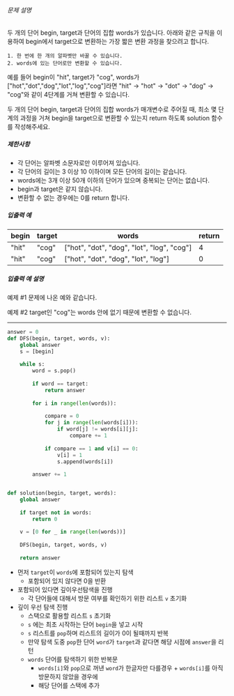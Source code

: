 ###### 문제 설명

두 개의 단어 begin, target과 단어의 집합 words가 있습니다. 아래와 같은 규칙을 이용하여 begin에서 target으로 변환하는 가장 짧은 변환 과정을 찾으려고 합니다.

```
1. 한 번에 한 개의 알파벳만 바꿀 수 있습니다.
2. words에 있는 단어로만 변환할 수 있습니다.
```

예를 들어 begin이 "hit", target가 "cog", words가 ["hot","dot","dog","lot","log","cog"]라면 "hit" -> "hot" -> "dot" -> "dog" -> "cog"와 같이 4단계를 거쳐 변환할 수 있습니다.

두 개의 단어 begin, target과 단어의 집합 words가 매개변수로 주어질 때, 최소 몇 단계의 과정을 거쳐 begin을 target으로 변환할 수 있는지 return 하도록 solution 함수를 작성해주세요.

##### 제한사항

- 각 단어는 알파벳 소문자로만 이루어져 있습니다.
- 각 단어의 길이는 3 이상 10 이하이며 모든 단어의 길이는 같습니다.
- words에는 3개 이상 50개 이하의 단어가 있으며 중복되는 단어는 없습니다.
- begin과 target은 같지 않습니다.
- 변환할 수 없는 경우에는 0를 return 합니다.

##### 입출력 예

| begin | target | words                                      | return |
| ----- | ------ | ------------------------------------------ | ------ |
| "hit" | "cog"  | ["hot", "dot", "dog", "lot", "log", "cog"] | 4      |
| "hit" | "cog"  | ["hot", "dot", "dog", "lot", "log"]        | 0      |

##### 입출력 예 설명

예제 #1
문제에 나온 예와 같습니다.

예제 #2
target인 "cog"는 words 안에 없기 때문에 변환할 수 없습니다.

---

```python
answer = 0
def DFS(begin, target, words, v):
    global answer
    s = [begin]
    
    while s:
        word = s.pop()
        
        if word == target:
            return answer
        
        for i in range(len(words)):
            
            compare = 0
            for j in range(len(words[i])):
                if word[j] != words[i][j]:
                    compare += 1
            
            if compare == 1 and v[i] == 0:
                v[i] = 1
                s.append(words[i])
                
        answer += 1


def solution(begin, target, words):
    global answer
    
    if target not in words:
        return 0
    
    v = [0 for _ in range(len(words))]
    
    DFS(begin, target, words, v)
    
    return answer
```

- 먼저 `target`이 `words`에 포함되어 있는지 탐색
  - 포함되어 있지 않다면 0을 반환
- 포함되어 있다면 깊이우선탐색을 진행
  - 각 단어들에 대해서 방문 여부를 확인하기 위한 리스트 `v` 초기화
- 깊이 우선 탐색 진행
  - 스택으로 활용할 리스트 `s` 초기화
  - `s` 에는 최초 시작하는 단어 `begin`을 넣고 시작
  - `s` 리스트를 `pop`하며 리스트의 길이가 0이 될때까지 반복
  - 만약 탐색 도중 `pop`한 단어 `word`가 `target`과 같다면 해당 시점에 `answer`을 리턴
  - `words` 단어를 탐색하기 위한 반복문
    - `words[i]`와 `pop`으로 꺼낸 `word`가 한글자만 다를경우 + `words[i]`를 아직 방문하지 않았을 경우에
    - 해당 단어를 스택에 추가